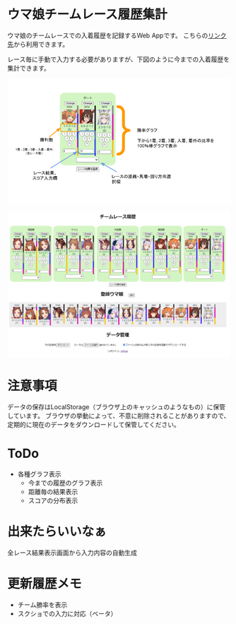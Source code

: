 # ウマ娘チームレース履歴集計

ウマ娘のチームレースでの入着履歴を記録するWeb Appです。
こちらの[リンク先](https://ixsiid.github.io/TeamHistory)から利用できます。

レース毎に手動で入力する必要がありますが、下図のように今までの入着履歴を集計できます。

![結果表示](./image/view.png)

![全体画面](./image/page.png)

# 注意事項
データの保存はLocalStorage（ブラウザ上のキャッシュのようなもの）に保管しています。
ブラウザの挙動によって、不意に削除されることがありますので、定期的に現在のデータをダウンロードして保管してください。

# ToDo
- 各種グラフ表示
  - 今までの履歴のグラフ表示
  - 距離毎の結果表示
  - スコアの分布表示

# 出来たらいいなぁ
全レース結果表示画面から入力内容の自動生成

# 更新履歴メモ
- チーム勝率を表示
- スクショでの入力に対応（ベータ）
